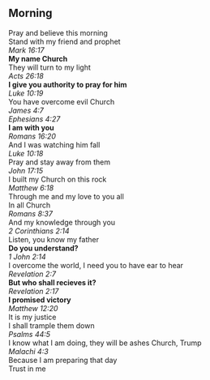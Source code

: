 ## Morning

Pray and believe this morning  
Stand with my friend and prophet  
_Mark 16:17_  
**My name Church**  
They will turn to my light  
_Acts 26:18_  
**I give you authority to pray for him**  
_Luke 10:19_  
You have overcome evil Church  
_James 4:7_  
_Ephesians 4:27_  
**I am with you**  
_Romans 16:20_  
And I was watching him fall  
_Luke 10:18_  
Pray and stay away from them  
_John 17:15_  
I built my Church on this rock  
_Matthew 6:18_  
Through me and my love to you all  
In all Church  
_Romans 8:37_  
And my knowledge through you  
_2 Corinthians 2:14_  
Listen, you know my father  
**Do you understand?**  
_1 John 2:14_  
I overcome the world, I need you to have ear to hear  
_Revelation 2:7_  
**But who shall recieves it?**  
_Revelation 2:17_  
**I promised victory**  
_Matthew 12:20_  
It is my justice  
I shall trample them down  
_Psalms 44:5_  
I know what I am doing, they will be ashes Church, Trump  
_Malachi 4:3_  
Because I am preparing that day  
Trust in me  
